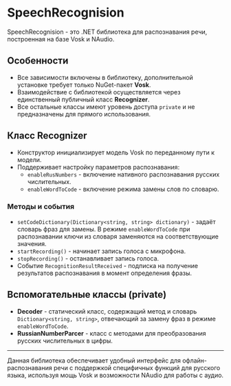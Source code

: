 # SpeechRecognision

SpeechRecognision - это .NET библиотека для распознавания речи, построенная на базе Vosk и NAudio.

## Особенности

- Все зависимости включены в библиотеку, дополнительной установке требует только NuGet-пакет **Vosk**.
- Взаимодействие с библиотекой осуществляется через единственный публичный класс **Recognizer**.
- Все остальные классы имеют уровень доступа `private` и не предназначены для прямого использования.

## Класс Recognizer

- Конструктор инициализирует модель Vosk по переданному пути к модели.
- Поддерживает настройку параметров распознавания:
  - `enableRusNumbers` - включение нативного распознавания русских числительных.
  - `enableWordToCode` - включение режима замены слов по словарю.

### Методы и события

- `setCodeDictionary(Dictionary<string, string> dictionary)` - задаёт словарь фраз для замены. В режиме `enableWordToCode` при распознавании ключи из словаря заменяются на соответствующие значения.
- `startRecording()` - начинает запись голоса с микрофона.
- `stopRecording()` - останавливает запись голоса.
- Событие `RecognitionResultReceived` - подписка на получение результатов распознавания в момент определения фразы.

## Вспомогательные классы (private)

- **Decoder** - статический класс, содержащий метод и словарь `Dictionary<string, string>`, отвечающий за замену фраз в режиме `enableWordToCode`.
- **RussianNumberParcer** - класс с методами для преобразования русских числительных в цифры.

---

Данная библиотека обеспечивает удобный интерфейс для офлайн-распознавания речи с поддержкой специфичных функций для русского языка, используя мощь Vosk и возможности NAudio для работы с аудио.
